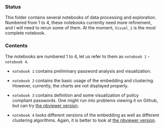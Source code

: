 ### Status
This folder contains several notebooks of data processing and exploration. Numbered from 1 to 4, these notebooks currently need more refinement, and I will need to rerun some of them. At the moment, `Visual_1` is the most complete notebook. 

### Contents
The notebooks are numbered 1 to 4, let us refer to them as `notebook 1` - `notebook 4`.

- `notebook 1` contains preliminary password analysis and visualization. 

- `notebook 2` contains the basic usage of the embedding and clustering. However, currently, the charts are not displayed properly. 

- `notebook 3` contains definition and some visualization of policy compliant passwords. One might run into problems viewing it on Github, but can try [the nbviewer version](https://nbviewer.jupyter.org/github/ptdk1020/PasswordStrength/blob/pwfeatures/Notebooks/Visual_insights_into_Passwords_3.ipynb).

- `notebook 4` looks different versions of the embedding as well as different clustering algorithms. Again, it is better to look at [the nbviewer version](https://nbviewer.jupyter.org/github/ptdk1020/PasswordStrength/blob/pwfeatures/Notebooks/Visual_insights_into_Passwords_4.ipynb).
